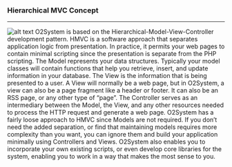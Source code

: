 ### Hierarchical MVC Concept ###
--------------------------------
![alt text](assets/modules/wiki/images/hmvc_diagram.jpg "HMVC Diagram")
O2System is based on the Hierarchical-Model-View-Controller development pattern. HMVC is a software approach that separates application logic from presentation. In practice, it permits your web pages to contain minimal scripting since the presentation is separate from the PHP scripting.
The Model represents your data structures. Typically your model classes will contain functions that help you retrieve, insert, and update information in your database.
The View is the information that is being presented to a user. A View will normally be a web page, but in O2System, a view can also be a page fragment like a header or footer. It can also be an RSS page, or any other type of “page”.
The Controller serves as an intermediary between the Model, the View, and any other resources needed to process the HTTP request and generate a web page.
O2System has a fairly loose approach to HMVC since Models are not required. If you don’t need the added separation, or find that maintaining models requires more complexity than you want, you can ignore them and build your application minimally using Controllers and Views. O2System also enables you to incorporate your own existing scripts, or even develop core libraries for the system, enabling you to work in a way that makes the most sense to you.
